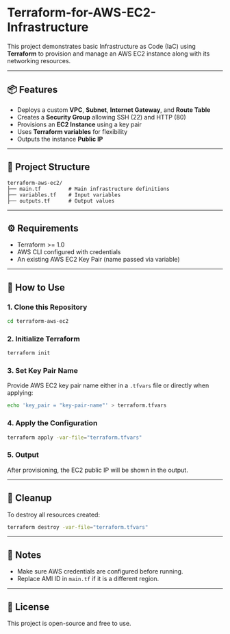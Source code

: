 # Terraform-for-AWS-EC2-Infrastructure

This project demonstrates basic Infrastructure as Code (IaC) using **Terraform** to provision and manage an AWS EC2 instance along with its networking resources.

---

## 📦 Features
- Deploys a custom **VPC**, **Subnet**, **Internet Gateway**, and **Route Table**
- Creates a **Security Group** allowing SSH (22) and HTTP (80)
- Provisions an **EC2 Instance** using a key pair
- Uses **Terraform variables** for flexibility
- Outputs the instance **Public IP**

---

## 📁 Project Structure
```
terraform-aws-ec2/
├── main.tf         # Main infrastructure definitions
├── variables.tf    # Input variables
├── outputs.tf      # Output values
```

---

## ⚙️ Requirements
- Terraform >= 1.0
- AWS CLI configured with credentials
- An existing AWS EC2 Key Pair (name passed via variable)

---

## 🚀 How to Use

### 1. Clone this Repository
```bash
cd terraform-aws-ec2
```

### 2. Initialize Terraform
```bash
terraform init
```

### 3. Set Key Pair Name
Provide AWS EC2 key pair name either in a `.tfvars` file or directly when applying:
```bash
echo 'key_pair = "key-pair-name"' > terraform.tfvars
```

### 4. Apply the Configuration
```bash
terraform apply -var-file="terraform.tfvars"
```

### 5. Output
After provisioning, the EC2 public IP will be shown in the output.

---

## 🧹 Cleanup
To destroy all resources created:
```bash
terraform destroy -var-file="terraform.tfvars"
```

---

## 📌 Notes
- Make sure AWS credentials are configured before running.
- Replace AMI ID in `main.tf` if it is a different region.

---

## 📄 License
This project is open-source and free to use.

